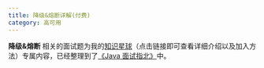 ```yaml
---
title: 降级&熔断详解(付费)
category: 高可用
---
```


**降级&熔断** 相关的面试题为我的[知识星球](https://dearloc.com/about-the-author/zhishixingqiu-two-years.html)（点击链接即可查看详细介绍以及加入方法）专属内容，已经整理到了[《Java 面试指北》](https://dearloc.com/zhuanlan/java-mian-shi-zhi-bei.html)中。

<!-- @include: @planet.snippet.md -->
